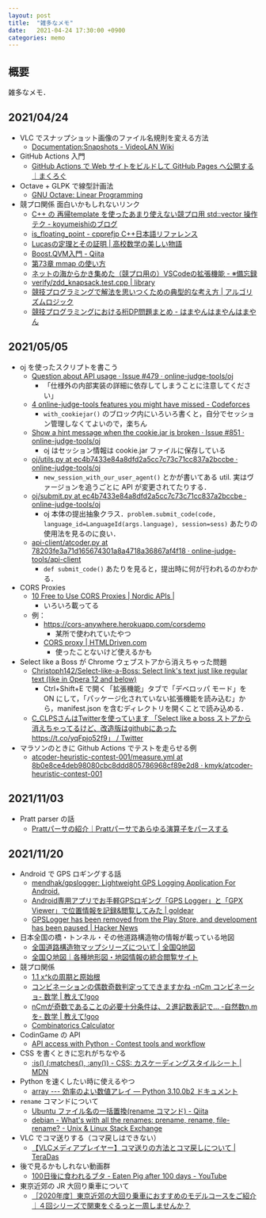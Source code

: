 ```yaml
---
layout: post
title:  "雑多なメモ"
date:   2021-04-24 17:30:00 +0900
categories: memo
---
```

## 概要

雑多なメモ．

## 2021/04/24

- VLC でスナップショット画像のファイル名規則を変える方法
  - [Documentation:Snapshots \- VideoLAN Wiki](https://wiki.videolan.org/Documentation:Snapshots/)
- GitHub Actions 入門
  - [GitHub Actions で Web サイトをビルドして GitHub Pages へ公開する｜まくろぐ](https://maku.blog/p/5q3eq2c/)
- Octave + GLPK で線型計画法
  - [GNU Octave: Linear Programming](http://gensoft.pasteur.fr/docs/octave/3.8.2/octave/Linear-Programming.html)
- 競プロ関係 面白いかもしれないリンク
  - [C\+\+ の 再帰template を使ったあまり使えない競プロ用 std::vector 操作テク \- koyumeishiのブログ](https://koyumeishi.hatenablog.com/entry/2016/02/01/152426#fn-1906b988)
  - [is\_floating\_point \- cpprefjp C\+\+日本語リファレンス](https://cpprefjp.github.io/reference/type_traits/is_floating_point.html)
  - [Lucasの定理とその証明 \| 高校数学の美しい物語](https://manabitimes.jp/math/1324)
  - [Boost\.QVM入門 \- Qiita](https://qiita.com/agate-pris/items/3e0bb170e5c6356df108)
  - [第73章 mmap の使い方](https://mkguytone.github.io/allocator-navigatable/ch73.html)
  - [ネットの海からかき集めた（競プロ用の）VSCodeの拡張機能 \- ※備忘録](https://idat-50me.hatenadiary.jp/entry/20200719/1595088341)
  - [verify/zdd\_knapsack\.test\.cpp \| library](https://shibh308.github.io/library/verify/zdd_knapsack.test.cpp)
  - [競技プログラミングで解法を思いつくための典型的な考え方 \| アルゴリズムロジック](https://algo-logic.info/how-to-think-cp/#toc_id_1_3)
  - [競技プログラミングにおける桁DP問題まとめ \- はまやんはまやんはまやん](https://blog.hamayanhamayan.com/entry/2017/04/23/212728)


## 2021/05/05

- oj を使ったスクリプトを書こう
  - [Question about API usage · Issue \#479 · online\-judge\-tools/oj](https://github.com/online-judge-tools/oj/issues/479)
    - 「仕様外の内部実装の詳細に依存してしまうことに注意してください」
  - [4 online\-judge\-tools features you might have missed \- Codeforces](https://codeforces.com/blog/entry/74851)
    - `with_cookiejar()` のブロック内にいろいろ書くと，自分でセッション管理しなくてよいので，楽ちん
  - [Show a hint message when the cookie\.jar is broken · Issue \#851 · online\-judge\-tools/oj](https://github.com/online-judge-tools/oj/issues/851)
    - oj はセッション情報は cookie.jar ファイルに保存している
  - [oj/utils\.py at ec4b7433e84a8dfd2a5cc7c73c71cc837a2bccbe · online\-judge\-tools/oj](https://github.com/online-judge-tools/oj/blob/ec4b7433e84a8dfd2a5cc7c73c71cc837a2bccbe/onlinejudge_command/utils.py)
    - `new_session_with_our_user_agent()` とかが書いてある util. 実はヴァージョンを追うごとに API が変更されてたりする．
  - [oj/submit\.py at ec4b7433e84a8dfd2a5cc7c73c71cc837a2bccbe · online\-judge\-tools/oj](https://github.com/online-judge-tools/oj/blob/ec4b7433e84a8dfd2a5cc7c73c71cc837a2bccbe/onlinejudge_command/subcommand/submit.py)
    - oj 本体の提出抽象クラス．`problem.submit_code(code, language_id=LanguageId(args.language), session=sess)` あたりの使用法を見るのに良い．
  - [api\-client/atcoder\.py at 78203fe3a71d165674301a8a4718a36867af4f18 · online\-judge\-tools/api\-client](https://github.com/online-judge-tools/api-client/blob/78203fe3a71d165674301a8a4718a36867af4f18/onlinejudge/service/atcoder.py)
    - `def submit_code()` あたりを見ると，提出時に何が行われるのかわかる．
- CORS Proxies
  - [10 Free to Use CORS Proxies \| Nordic APIs \|](https://nordicapis.com/10-free-to-use-cors-proxies/)
    - いろいろ載ってる
  - 例：
    - [https://cors\-anywhere\.herokuapp\.com/corsdemo](https://cors-anywhere.herokuapp.com/corsdemo)
      - 某所で使われていたやつ
    - [CORS proxy \| HTMLDriven\.com](https://cors-proxy.htmldriven.com/)
      - 使ったことないけど使えるかも
- Select like a Boss が Chrome ウェブストアから消えちゃった問題
  - [Christoph142/Select\-like\-a\-Boss: Select link's text just like regular text \(like in Opera 12 and below\)](https://github.com/Christoph142/Select-like-a-Boss)
    - Ctrl+Shift+E で開く「拡張機能」タブで「デベロッパ モード」を ON にして，「パッケージ化されていない拡張機能を読み込む」から，manifest.json を含むディレクトリを開くことで読み込める．
  - [C\_CLPSさんはTwitterを使っています 「Select like a boss ストアから消えちゃってるけど、改造版はgithubにあった https://t\.co/yqFpjo52f9」 / Twitter](https://twitter.com/c_clps/status/1315390316174696448)
- マラソンのときに Github Actions でテストを走らせる例
  - [atcoder\-heuristic\-contest\-001/measure\.yml at 8b0e8ce4deb98080cbc8ddd805786968cf89e2d8 · kmyk/atcoder\-heuristic\-contest\-001](https://github.com/kmyk/atcoder-heuristic-contest-001/blob/8b0e8ce4deb98080cbc8ddd805786968cf89e2d8/.github/workflows/measure.yml#L26-L27)


## 2021/11/03

- Pratt parser の話
  - [Prattパーサの紹介｜Prattパーサであらゆる演算子をパースする](https://zenn.dev/pandaman64/books/pratt-parsing/viewer/introduction)


## 2021/11/20

- Android で GPS ロギングする話
    - [mendhak/gpslogger: Lightweight GPS Logging Application For Android\.](https://github.com/mendhak/gpslogger)
    - [Android専用アプリでお手軽GPSロギング「GPS Logger」と「GPX Viewer」で位置情報を記録&閲覧してみた \| goldear](https://goldear.net/gps_app_02/)
    - [GPSLogger has been removed from the Play Store, and development has been paused \| Hacker News](https://news.ycombinator.com/item?id=24735159)
- 日本全国の橋・トンネル・その他道路構造物の情報が載っている地図
    - [全国道路構造物マップシリーズについて \| 全国Q地図](https://info.qchizu.xyz/qchizu/tile/mlit_road/#toc5)
    - [全国Ｑ地図｜各種地形図・地図情報の統合閲覧サイト](https://maps.qchizu.xyz/)
- 競プロ関係
    - [1\.1 x^kの周期と原始根](http://searial.web.fc2.com/sorafune/1_1.html)
    - [コンビネーションの偶数奇数判定ってできますかね \-nCm コンビネーショ\- 数学 \| 教えて\!goo](https://oshiete.goo.ne.jp/qa/4742845.html)
    - [nCmが奇数であることの必要十分条件は、２進記数表記で… \-自然数n,mを\- 数学 \| 教えて\!goo](https://oshiete.goo.ne.jp/qa/2385467.html)
    - [Combinatorics Calculator](https://magurofly.github.io/tools/comcal)
- CodinGame の API
    - [API access with Python \- Contest tools and workflow](https://www.codingame.com/playgrounds/53705/contest-tools-and-workflow/api-access-with-python)
- CSS を書くときに忘れがちなやる
    - [:is\(\) \(:matches\(\), :any\(\)\) \- CSS: カスケーディングスタイルシート \| MDN](https://developer.mozilla.org/ja/docs/Web/CSS/:is)
- Python を速くしたい時に使えるやつ
    - [array \-\-\- 効率のよい数値アレイ — Python 3\.10\.0b2 ドキュメント](https://docs.python.org/ja/3/library/array.html)
- `rename` コマンドについて
    - [Ubuntu ファイル名の一括置換\(rename コマンド\) \- Qiita](https://qiita.com/Gushi_maru/items/dea065e0e87fde4ddca3)
    - [debian \- What's with all the renames: prename, rename, file\-rename? \- Unix & Linux Stack Exchange](https://unix.stackexchange.com/questions/229230/whats-with-all-the-renames-prename-rename-file-rename)
- VLC でコマ送りする（コマ戻しはできない）
    - [【VLCメディアプレイヤー】コマ送りの方法とコマ戻しについて \| TeraDas](https://www.teradas.net/archives/31126/)
- 後で見るかもしれない動画群
    - [100日後に食われるブタ \- Eaten Pig after 100 days \- YouTube](https://www.youtube.com/channel/UCYjNR7hEGgv5FAc2rMRdTgg/videos)
- 東京近郊の JR 大回り乗車について
    - [［2020年度］東京近郊の大回り乗車におすすめのモデルコースをご紹介｜４回シリーズで関東をぐるっと一周しませんか？](http://noritetsu.net/omawari/2017/08/tokyo-modelcourse/)